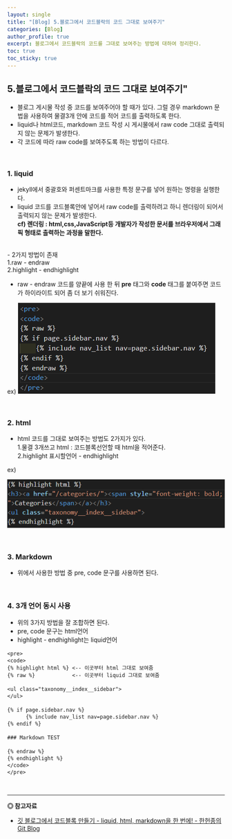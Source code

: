 ```yaml
---
layout: single
title: "[Blog] 5.블로그에서 코드블락의 코드 그대로 보여주기"
categories: [Blog]
author_profile: true
excerpt: 블로그에서 코드블락의 코드를 그대로 보여주는 방법에 대하여 정리한다.
toc: true
toc_sticky: true
---
```


## 5.블로그에서 코드블락의 코드 그대로 보여주기"
- 블로그 게시물 작성 중 코드를 보여주어야 할 때가 있다.
그럴 경우 markdown 문법을 사용하여 물결3개 안에 코드를 적어 코드를 출력하도록 한다.
- liquid나 html코드, markdown 코드 작성 시 게시물에서 raw code 그대로 출력되지 않는 문제가 발생한다.
- 각 코드에 따라 raw code를 보여주도록 하는 방법이 다르다.

<br>

### 1. liquid
- jekyll에서 중괄호와 퍼센트마크를 사용한 특정 문구를 넣어 원하는 명령을 실행한다.
- liquid 코드를 코드블록안에 넣어서 raw code를 출력하려고 하니 렌더링이 되어서 출력되지 않는 문제가 발생한다.<br>
**cf) 렌더링 : html,css,JavaScript등 개발자가 작성한 문서를 브라우저에서 그래픽 형태로 출력하는 과정을 말한다.**
<br>
- 2가지 방법이 존재<br>
    1.raw - endraw<br>
    2.highlight - endhighlight

- raw - endraw 코드를 양끝에 사용 한 뒤 **pre** 태그와 **code** 태그를 붙여주면 코드가 하이라이트 되어 좀 더 보기 쉬워진다.

ex)
![pre-code 사용](/assets/img/blog/5_blog_code_1.png)

<br>

### 2. html
- html 코드를 그대로 보여주는 방법도 2가지가 있다.<br>
    1.물결 3개쓰고 html : 코드블록선언할 때 html을 적어준다.<br>
    2.highlight 표시할언어 - endhighlight<br>

ex)

![pre-code 사용](/assets/img/blog/5_blog_code_2.png)

<br>

### 3. Markdown

- 위에서 사용한 방법 중 pre, code 문구를 사용하면 된다.

<br>

### 4. 3개 언어 동시 사용
- 위의 3가지 방법을 잘 조합하면 된다.
- pre, code 문구는 html언어
- highlight - endhighlight는 liquid언어

~~~
<pre>
<code>
{% highlight html %} <-- 이곳부터 html 그대로 보여줌
{% raw %}            <-- 이곳부터 liquid 그대로 보여줌

<ul class="taxonomy__index__sidebar">
</ul>

{% if page.sidebar.nav %}
      {% include nav_list nav=page.sidebar.nav %}
{% endif %}

### Markdown TEST

{% endraw %}
{% endhighlight %}
</code>
</pre>
~~~

<br>

------------------
**◎ 참고자료**

- [깃 블로그에서 코드블록 만들기 - liquid, html, markdown을 한 번에! - 한헌종의 Git Blog](https://hhj6212.github.io/blog/2020/08/22/Jekyll-highlight-codeblock.html)